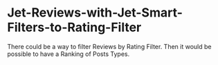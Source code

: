 # Jet-Reviews-with-Jet-Smart-Filters-to-Rating-Filter
There could be a way to filter Reviews by Rating Filter. Then it would be possible to have a Ranking of Posts Types.
